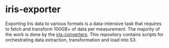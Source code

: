 # iris-exporter

Exporting Iris data to various formats is a data-intensive task that requires to fetch and transform 100GB+ of data per
measurement. The majority of the work is done by the [iris-converters](https://github.com/dioptra-io/iris-converters).
This repository contains scripts for orchestrating data extraction, transformation and load into S3.
